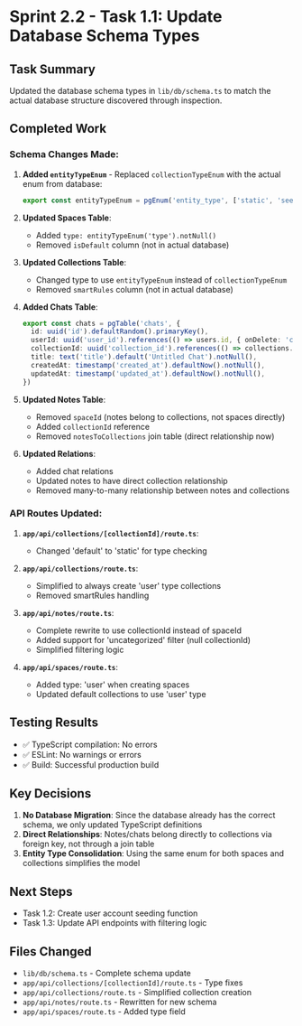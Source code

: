 # Sprint 2.2 - Task 1.1: Update Database Schema Types

## Task Summary
Updated the database schema types in `lib/db/schema.ts` to match the actual database structure discovered through inspection.

## Completed Work

### Schema Changes Made:
1. **Added `entityTypeEnum`** - Replaced `collectionTypeEnum` with the actual enum from database:
   ```typescript
   export const entityTypeEnum = pgEnum('entity_type', ['static', 'seeded', 'user'])
   ```

2. **Updated Spaces Table**:
   - Added `type: entityTypeEnum('type').notNull()`
   - Removed `isDefault` column (not in actual database)

3. **Updated Collections Table**:
   - Changed type to use `entityTypeEnum` instead of `collectionTypeEnum`
   - Removed `smartRules` column (not in actual database)

4. **Added Chats Table**:
   ```typescript
   export const chats = pgTable('chats', {
     id: uuid('id').defaultRandom().primaryKey(),
     userId: uuid('user_id').references(() => users.id, { onDelete: 'cascade' }).notNull(),
     collectionId: uuid('collection_id').references(() => collections.id, { onDelete: 'set null' }),
     title: text('title').default('Untitled Chat').notNull(),
     createdAt: timestamp('created_at').defaultNow().notNull(),
     updatedAt: timestamp('updated_at').defaultNow().notNull(),
   })
   ```

5. **Updated Notes Table**:
   - Removed `spaceId` (notes belong to collections, not spaces directly)
   - Added `collectionId` reference
   - Removed `notesToCollections` join table (direct relationship now)

6. **Updated Relations**:
   - Added chat relations
   - Updated notes to have direct collection relationship
   - Removed many-to-many relationship between notes and collections

### API Routes Updated:
1. **`app/api/collections/[collectionId]/route.ts`**:
   - Changed 'default' to 'static' for type checking

2. **`app/api/collections/route.ts`**:
   - Simplified to always create 'user' type collections
   - Removed smartRules handling

3. **`app/api/notes/route.ts`**:
   - Complete rewrite to use collectionId instead of spaceId
   - Added support for 'uncategorized' filter (null collectionId)
   - Simplified filtering logic

4. **`app/api/spaces/route.ts`**:
   - Added type: 'user' when creating spaces
   - Updated default collections to use 'user' type

## Testing Results
- ✅ TypeScript compilation: No errors
- ✅ ESLint: No warnings or errors  
- ✅ Build: Successful production build

## Key Decisions
1. **No Database Migration**: Since the database already has the correct schema, we only updated TypeScript definitions
2. **Direct Relationships**: Notes/chats belong directly to collections via foreign key, not through a join table
3. **Entity Type Consolidation**: Using the same enum for both spaces and collections simplifies the model

## Next Steps
- Task 1.2: Create user account seeding function
- Task 1.3: Update API endpoints with filtering logic

## Files Changed
- `lib/db/schema.ts` - Complete schema update
- `app/api/collections/[collectionId]/route.ts` - Type fixes
- `app/api/collections/route.ts` - Simplified collection creation
- `app/api/notes/route.ts` - Rewritten for new schema
- `app/api/spaces/route.ts` - Added type field 
